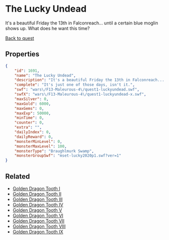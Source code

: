 # The Lucky Undead

It's a beautiful Friday the 13th in Falconreach... until a certain blue moglin shows up. What does he want this time?

[Back to quest](../quests.md)

## Properties

```json
{
    "id": 1691,
    "name": "The Lucky Undead",
    "description": "It's a beautiful Friday the 13th in Falconreach... until a certain blue moglin shows up. What does he want this time?",
    "complete": "It's just one of those days, isn't it.",
    "swf": "wars\/F13-Maleurous-4\/quest1-luckyundead.swf",
    "swfX": "wars\/F13-Maleurous-4\/quest1-luckyundead-x.swf",
    "maxSilver": 0,
    "maxGold": 6000,
    "maxGems": 0,
    "maxExp": 50000,
    "minTime": 0,
    "counter": 0,
    "extra": "",
    "dailyIndex": 0,
    "dailyReward": 0,
    "monsterMinLevel": 0,
    "monsterMaxLevel": 100,
    "monsterType": "Braughlmurk Swamp",
    "monsterGroupSwf": "mset-lucky2020p1.swf?ver=1"
}
```

## Related

- [Golden Dragon Tooth I](../items/19538-golden-dragon-tooth-i.md)
- [Golden Dragon Tooth II](../items/19539-golden-dragon-tooth-ii.md)
- [Golden Dragon Tooth III](../items/19540-golden-dragon-tooth-iii.md)
- [Golden Dragon Tooth IV](../items/19541-golden-dragon-tooth-iv.md)
- [Golden Dragon Tooth V](../items/19542-golden-dragon-tooth-v.md)
- [Golden Dragon Tooth VI](../items/19543-golden-dragon-tooth-vi.md)
- [Golden Dragon Tooth VII](../items/19544-golden-dragon-tooth-vii.md)
- [Golden Dragon Tooth VIII](../items/19545-golden-dragon-tooth-viii.md)
- [Golden Dragon Tooth IX](../items/19546-golden-dragon-tooth-ix.md)

